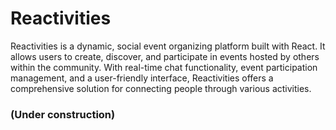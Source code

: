 # Reactivities

Reactivities is a dynamic, social event organizing platform built with React. It allows users to create, discover, and participate in events hosted by others within the community. With real-time chat functionality, event participation management, and a user-friendly interface, Reactivities offers a comprehensive solution for connecting people through various activities.

### (Under construction)